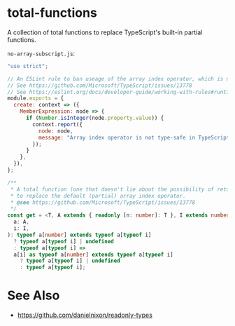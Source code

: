 # total-functions
A collection of total functions to replace TypeScript's built-in partial functions.

`no-array-subscript.js`:

```javascript
"use strict";

// An ESLint rule to ban useage of the array index operator, which is not well-typed in TypeScript.
// See https://github.com/Microsoft/TypeScript/issues/13778
// See https://eslint.org/docs/developer-guide/working-with-rules#runtime-rules
module.exports = {
  create: context => ({
    MemberExpression: node => {
      if (Number.isInteger(node.property.value)) {
        context.report({
          node: node,
          message: "Array index operator is not type-safe in TypeScript.",
        });
      }
    },
  }),
};
```

```typescript
/**
 * A total function (one that doesn't lie about the possibility of returning undefined)
 * to replace the default (partial) array index operator.
 * @see https://github.com/Microsoft/TypeScript/issues/13778
 */
const get = <T, A extends { readonly [n: number]: T }, I extends number>(
  a: A,
  i: I,
): typeof a[number] extends typeof a[typeof i]
  ? typeof a[typeof i] | undefined
  : typeof a[typeof i] =>
  a[i] as typeof a[number] extends typeof a[typeof i]
    ? typeof a[typeof i] | undefined
    : typeof a[typeof i];
```


# See Also
* https://github.com/danielnixon/readonly-types
